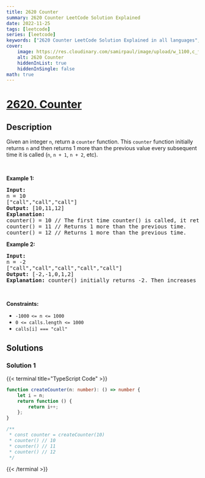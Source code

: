 ```yaml
---
title: 2620 Counter
summary: 2620 Counter LeetCode Solution Explained
date: 2022-11-25
tags: [leetcode]
series: [leetcode]
keywords: ["2620 Counter LeetCode Solution Explained in all languages", "2620 Counter", "LeetCode", "leetcode solution in Python3 C++ Java Go PHP Ruby Swift TypeScript Rust C# JavaScript C", "GeeksforGeeks", "InterviewBit", "Coding Ninjas", "HackerRank", "HackerEarth", "CodeChef", "TopCoder", "AlgoExpert", "freeCodeCamp", "Codeforces", "GitHub", "AtCoder", "Samir Paul"]
cover:
    image: https://res.cloudinary.com/samirpaul/image/upload/w_1100,c_fit,co_rgb:FFFFFF,l_text:Arial_75_bold:2620 Counter - Solution Explained/problem-solving.webp
    alt: 2620 Counter
    hiddenInList: true
    hiddenInSingle: false
math: true
---
```



# [2620. Counter](https://leetcode.com/problems/counter)


## Description

<p>Given an integer&nbsp;<code>n</code>,&nbsp;return a <code>counter</code> function. This <code>counter</code> function initially returns&nbsp;<code>n</code>&nbsp;and then returns 1 more than the previous value every subsequent time it is called (<code>n</code>, <code>n + 1</code>, <code>n + 2</code>, etc).</p>

<p>&nbsp;</p>
<p><strong class="example">Example 1:</strong></p>

<pre>
<strong>Input:</strong> 
n = 10 
[&quot;call&quot;,&quot;call&quot;,&quot;call&quot;]
<strong>Output:</strong> [10,11,12]
<strong>Explanation: 
</strong>counter() = 10 // The first time counter() is called, it returns n.
counter() = 11 // Returns 1 more than the previous time.
counter() = 12 // Returns 1 more than the previous time.
</pre>

<p><strong class="example">Example 2:</strong></p>

<pre>
<strong>Input:</strong> 
n = -2
[&quot;call&quot;,&quot;call&quot;,&quot;call&quot;,&quot;call&quot;,&quot;call&quot;]
<strong>Output:</strong> [-2,-1,0,1,2]
<strong>Explanation:</strong> counter() initially returns -2. Then increases after each sebsequent call.
</pre>

<p>&nbsp;</p>
<p><strong>Constraints:</strong></p>

<ul>
	<li><code>-1000<sup>&nbsp;</sup>&lt;= n &lt;= 1000</code></li>
	<li><code>0 &lt;= calls.length &lt;= 1000</code></li>
	<li><code>calls[i] === &quot;call&quot;</code></li>
</ul>

## Solutions

### Solution 1

<!-- tabs:start -->

{{< terminal title="TypeScript Code" >}}
```ts
function createCounter(n: number): () => number {
    let i = n;
    return function () {
        return i++;
    };
}

/**
 * const counter = createCounter(10)
 * counter() // 10
 * counter() // 11
 * counter() // 12
 */
```
{{< /terminal >}}

<!-- tabs:end -->

<!-- end -->
